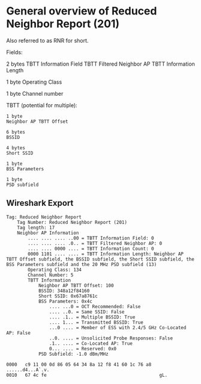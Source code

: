 # General overview of Reduced Neighbor Report (201)

Also referred to as RNR for short.

Fields:

2 bytes
TBTT Information Field
TBTT Filtered Neighbor AP
TBTT Information Length

1 byte
Operating Class

1 byte
Channel number

TBTT (potential for multiple):

	1 byte
	Neighbor AP TBTT Offset

	6 bytes
	BSSID

	4 bytes
	Short SSID

	1 byte
	BSS Parameters

	1 byte
	PSD subfield

## Wireshark Export

```ascii
Tag: Reduced Neighbor Report
    Tag Number: Reduced Neighbor Report (201)
    Tag length: 17
    Neighbor AP Information
        .... .... .... ..00 = TBTT Information Field: 0
        .... .... .... .0.. = TBTT Filtered Neighbor AP: 0
        .... .... 0000 .... = TBTT Information Count: 0
        0000 1101 .... .... = TBTT Information Length: Neighbor AP TBTT Offset subfield, the BSSID subfield, the Short SSID subfield, the BSS Parameters subfield and the 20 MHz PSD subfield (13)
        Operating Class: 134
        Channel Number: 5
        TBTT Information
            Neighbor AP TBTT Offset: 100
            BSSID: 348a12f84160
            Short SSID: 0x67a8761c
            BSS Parameters: 0x4c
                .... ...0 = OCT Recommended: False
                .... ..0. = Same SSID: False
                .... .1.. = Multiple BSSID: True
                .... 1... = Transmitted BSSID: True
                ...0 .... = Member of ESS with 2.4/5 GHz Co-Located AP: False
                ..0. .... = Unsolicited Probe Responses: False
                .1.. .... = Co-Located AP: True
                0... .... = Reserved: 0x0
            PSD Subfield: -1.0 dBm/MHz

0000   c9 11 00 0d 86 05 64 34 8a 12 f8 41 60 1c 76 a8   ......d4...A`.v.
0010   67 4c fe                                          gL.
```